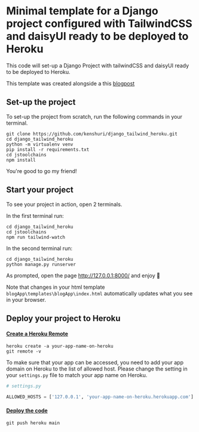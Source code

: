 # Minimal template for a Django project configured with TailwindCSS and daisyUI ready to be deployed to Heroku

This code will set-up a Django Project with tailwindCSS and daisyUI ready to be deployed to Heroku.

This template was created alongside a this [blogpost](https://kenshuri-blog.herokuapp.com/posts/005_deploy_to_heroku.md)

## Set-up the project

To set-up the project from scratch, run the following commands in your terminal.

```shell
git clone https://github.com/kenshuri/django_tailwind_heroku.git
cd django_tailwind_heroku
python -m virtualenv venv
pip install -r requirements.txt
cd jstoolchains
npm install
```

You're good to go my friend!

## Start your project 

To see your project in action, open 2 terminals.

In the first terminal run:
```shell
cd django_tailwind_heroku
cd jstoolchains
npm run tailwind-watch
```

In the second terminal run:
```shell
cd django_tailwind_heroku
python manage.py runserver
```

As prompted, open the page http://127.0.0.1:8000/ and enjoy 🚀

Note that changes in your html template `blogApp\templates\blogApp\index.html` automatically updates what you see in your browser.

## Deploy your project to Heroku

#### [Create a Heroku Remote](https://devcenter.heroku.com/articles/git#create-a-heroku-remote)

```shell
heroku create -a your-app-name-on-heroku
git remote -v
```

To make sure that your app can be accessed, you need to add your app domain on Heroku to the list of allowed host. 
Please change the setting in your `settings.py` file to match your app name on Heroku.

```python
# settings.py

ALLOWED_HOSTS = ['127.0.0.1', 'your-app-name-on-heroku.herokuapp.com']
```

#### [Deploy the code](https://devcenter.heroku.com/articles/git#deploy-your-code)

```shell
git push heroku main
```